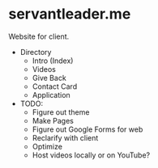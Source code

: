 # servantleader.me
Website for client.

- Directory
    - Intro (Index)
    - Videos
    - Give Back
    - Contact Card
    - Application
- TODO:
  - Figure out theme
  - Make Pages
  - Figure out Google Forms for web
  - Reclarify with client
  - Optimize
  - Host videos locally or on YouTube?
